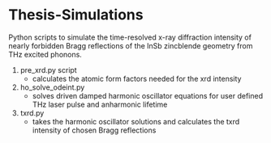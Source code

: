 # Thesis-Simulations
Python scripts to simulate the time-resolved x-ray diffraction intensity of nearly forbidden Bragg reflections of 
the InSb zincblende geometry from THz excited phonons.

1. pre_xrd.py script
    - calculates the atomic form factors needed for the xrd intensity
2. ho_solve_odeint.py 
    - solves driven damped harmonic oscillator equations for user defined THz laser pulse and anharmonic lifetime
3. txrd.py 
    - takes the harmonic oscillator solutions and calculates the txrd intensity of chosen Bragg reflections
